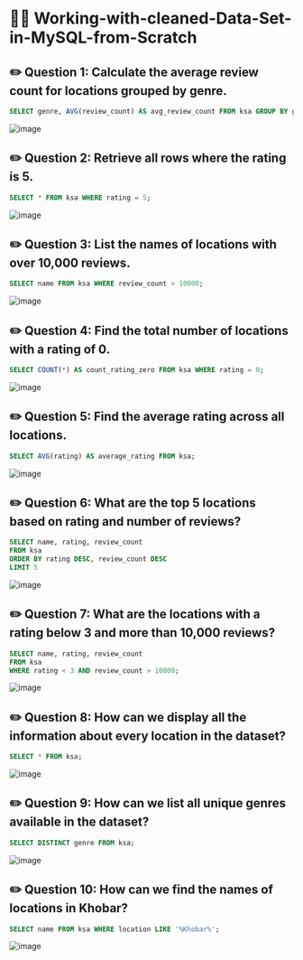 # 🧑‍💻 Working-with-cleaned-Data-Set-in-MySQL-from-Scratch

## ✏️ Question 1: Calculate the average review count for locations grouped by genre.
```SQL
SELECT genre, AVG(review_count) AS avg_review_count FROM ksa GROUP BY genre;
```
![image](https://github.com/user-attachments/assets/d1cc6246-7411-4adb-a81f-3e0520088f32)


## ✏️ Question 2: Retrieve all rows where the rating is 5.
```sql
SELECT * FROM ksa WHERE rating = 5;
```
![image](https://github.com/user-attachments/assets/3cfc650f-4450-4b7b-88f4-875b0af5a449)

## ✏️ Question 3: List the names of locations with over 10,000 reviews.
```sql
SELECT name FROM ksa WHERE review_count > 10000;
```
![image](https://github.com/user-attachments/assets/caa00820-6b93-4875-b4e8-7f72aa0031bd)

## ✏️ Question 4: Find the total number of locations with a rating of 0.
```sql
SELECT COUNT(*) AS count_rating_zero FROM ksa WHERE rating = 0;
```
![image](https://github.com/user-attachments/assets/cc587e37-8508-43cd-bec0-44f0cd140e72)

## ✏️ Question 5: Find the average rating across all locations.
```sql
SELECT AVG(rating) AS average_rating FROM ksa;
```
![image](https://github.com/user-attachments/assets/0824ca4b-fc19-4ab3-b83e-7c7668efe600)

## ✏️ Question 6: What are the top 5 locations based on rating and number of reviews?
```sql
SELECT name, rating, review_count 
FROM ksa 
ORDER BY rating DESC, review_count DESC 
LIMIT 5
```
![image](https://github.com/user-attachments/assets/1fd5c7df-5fc4-4d0e-8b73-05f3ae5f1657)

## ✏️ Question 7: What are the locations with a rating below 3 and more than 10,000 reviews?
```sql
SELECT name, rating, review_count 
FROM ksa 
WHERE rating < 3 AND review_count > 10000;
```
![image](https://github.com/user-attachments/assets/ace95949-93b9-4308-9882-2ddadcabb39b)

## ✏️ Question 8: How can we display all the information about every location in the dataset?
```sql
SELECT * FROM ksa;
```
![image](https://github.com/user-attachments/assets/4af522b8-c1d3-4ce8-9f32-dcb28e07c3d3)

## ✏️ Question 9: How can we list all unique genres available in the dataset?
```sql
SELECT DISTINCT genre FROM ksa;
```
![image](https://github.com/user-attachments/assets/3e73e810-bb2e-4a54-806d-3212d8e50534)

## ✏️ Question 10: How can we find the names of locations in Khobar?
```sql
SELECT name FROM ksa WHERE location LIKE '%Khobar%';
```
![image](https://github.com/user-attachments/assets/d190ea2b-782a-481a-a6c7-1fb799ce7564)





















